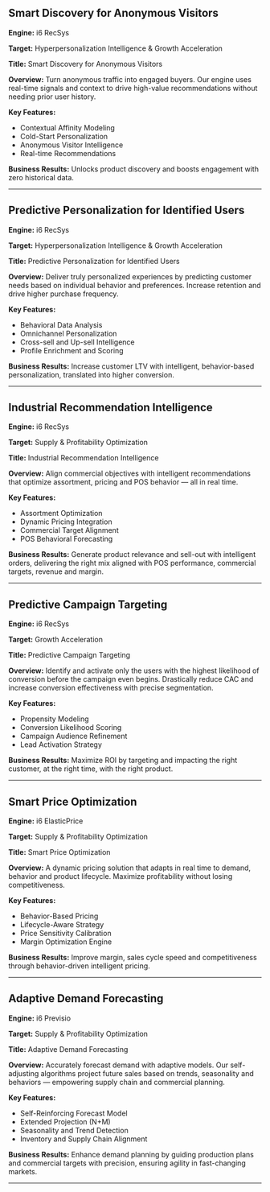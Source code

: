 ## Smart Discovery for Anonymous Visitors

**Engine:** i6 RecSys

**Target:** Hyperpersonalization Intelligence & Growth Acceleration

**Title:** Smart Discovery for Anonymous Visitors

**Overview:** Turn anonymous traffic into engaged buyers. Our engine uses real-time signals and context to drive high-value recommendations without needing prior user history.

**Key Features:**
- Contextual Affinity Modeling
- Cold-Start Personalization
- Anonymous Visitor Intelligence
- Real-time Recommendations

**Business Results:** Unlocks product discovery and boosts engagement with zero historical data.

---

## Predictive Personalization for Identified Users

**Engine:** i6 RecSys

**Target:** Hyperpersonalization Intelligence & Growth Acceleration

**Title:** Predictive Personalization for Identified Users

**Overview:** Deliver truly personalized experiences by predicting customer needs based on individual behavior and preferences. Increase retention and drive higher purchase frequency.

**Key Features:**
- Behavioral Data Analysis
- Omnichannel Personalization
- Cross-sell and Up-sell Intelligence
- Profile Enrichment and Scoring

**Business Results:** Increase customer LTV with intelligent, behavior-based personalization, translated into higher conversion.

---

## Industrial Recommendation Intelligence

**Engine:** i6 RecSys

**Target:** Supply & Profitability Optimization

**Title:** Industrial Recommendation Intelligence

**Overview:** Align commercial objectives with intelligent recommendations that optimize assortment, pricing and POS behavior — all in real time.

**Key Features:**
- Assortment Optimization
- Dynamic Pricing Integration
- Commercial Target Alignment
- POS Behavioral Forecasting

**Business Results:** Generate product relevance and sell-out with intelligent orders, delivering the right mix aligned with POS performance, commercial targets, revenue and margin.

---

## Predictive Campaign Targeting

**Engine:** i6 RecSys

**Target:** Growth Acceleration

**Title:** Predictive Campaign Targeting

**Overview:** Identify and activate only the users with the highest likelihood of conversion before the campaign even begins. Drastically reduce CAC and increase conversion effectiveness with precise segmentation.

**Key Features:**
- Propensity Modeling
- Conversion Likelihood Scoring
- Campaign Audience Refinement
- Lead Activation Strategy

**Business Results:** Maximize ROI by targeting and impacting the right customer, at the right time, with the right product.

---

## Smart Price Optimization

**Engine:** i6 ElasticPrice

**Target:** Supply & Profitability Optimization

**Title:** Smart Price Optimization

**Overview:** A dynamic pricing solution that adapts in real time to demand, behavior and product lifecycle. Maximize profitability without losing competitiveness.

**Key Features:**
- Behavior-Based Pricing
- Lifecycle-Aware Strategy
- Price Sensitivity Calibration
- Margin Optimization Engine

**Business Results:** Improve margin, sales cycle speed and competitiveness through behavior-driven intelligent pricing.

---

## Adaptive Demand Forecasting

**Engine:** i6 Previsio

**Target:** Supply & Profitability Optimization

**Title:** Adaptive Demand Forecasting

**Overview:** Accurately forecast demand with adaptive models. Our self-adjusting algorithms project future sales based on trends, seasonality and behaviors — empowering supply chain and commercial planning.

**Key Features:**
- Self-Reinforcing Forecast Model
- Extended Projection (N+M)
- Seasonality and Trend Detection
- Inventory and Supply Chain Alignment

**Business Results:** Enhance demand planning by guiding production plans and commercial targets with precision, ensuring agility in fast-changing markets.

---

